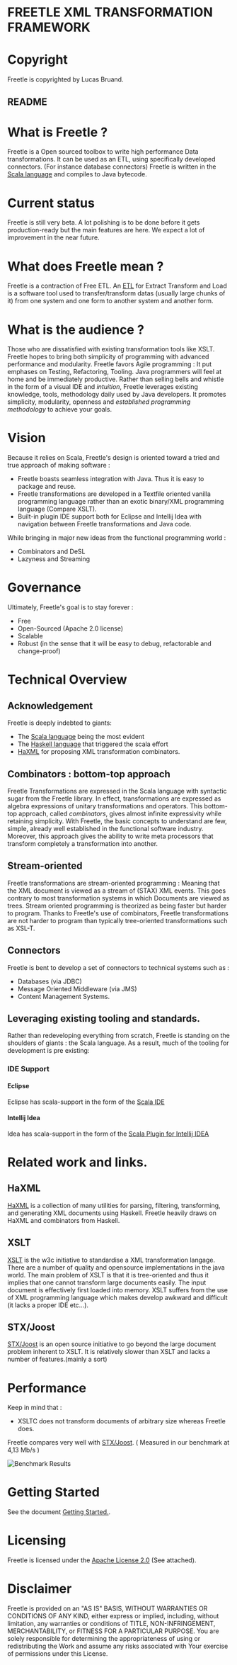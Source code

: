 
FREETLE XML TRANSFORMATION FRAMEWORK
====================================

# Copyright
Freetle is copyrighted by Lucas Bruand.

README
------

# What is Freetle ?

Freetle is a Open sourced toolbox to write high performance Data transformations.
It can be used as an ETL, using specifically developed connectors.
(For instance database connectors)
Freetle is written in the [Scala language](http://www.scala-lang.org/) and compiles to Java bytecode.

# Current status

Freetle is still very beta.
A lot polishing is to be done before it gets production-ready but the main features are here.
We expect a lot of improvement in the near future.

# What does Freetle mean ?

Freetle is a contraction of Free ETL. An [ETL](http://en.wikipedia.org/wiki/Extract,_transform,_load) for Extract Transform and Load is a software tool used to transfer/transform datas (usually large chunks of it) from one system and one form to another system and another form.

# What is the audience ?

Those who are dissatisfied with existing transformation tools like XSLT.
Freetle hopes to bring both simplicity of programming with advanced performance and modularity.
Freetle favors Agile programming : It put emphases on Testing, Refactoring, Tooling.
Java programmers will feel at home and be immediately productive.
Rather than selling bells and whistle in the form of a visual IDE and _intuition_,
Freetle leverages existing knowledge, tools, methodology daily used by Java developers.
It promotes simplicity, modularity, openness and _established programming methodology_ to achieve your goals.

# Vision

Because it relies on Scala, Freetle's design is oriented toward a tried and true approach of making software :

* Freetle boasts seamless integration with Java. Thus it is easy to package and reuse.
* Freetle transformations are developed in a Textfile oriented vanilla programming language rather than an exotic binary/XML programming language (Compare XSLT).
* Built-in plugin IDE support both for Eclipse and Intellij Idea with navigation between Freetle transformations and Java code.

While bringing in major new ideas from the functional programming world :

* Combinators and DeSL
* Lazyness and Streaming

# Governance

Ultimately, Freetle's goal is to stay forever :

* Free
* Open-Sourced (Apache 2.0 license)
* Scalable
* Robust (in the sense that it will be easy to debug, refactorable and change-proof)
 
# Technical Overview

## Acknowledgement
Freetle is deeply indebted to giants:

* The [Scala language](http://www.scala-lang.org/) being the most evident
* The [Haskell language](http://www.haskell.org/) that triggered the scala effort
* [HaXML](http://projects.haskell.org/HaXml/) for proposing XML transformation combinators.

## Combinators : bottom-top approach
Freetle Transformations are expressed in the Scala language with syntactic sugar from the Freetle library.
In effect, transformations are expressed as algebra expressions of unitary transformations and operators.
This bottom-top approach, called _combinators_, gives almost infinite expressivity while retaining simplicity.
With Freetle, the basic concepts to understand are few, simple, already well established in the functional
software industry.
Moreover, this approach gives the ability to write meta processors that transform completely a transformation into
another.

## Stream-oriented
Freetle transformations are stream-oriented programming :
Meaning that the XML document is viewed as a stream of (STAX) XML events.
This goes contrary to most transformation systems in which Documents are viewed as trees.
Stream oriented programming is theorized as being faster but harder to program.
Thanks to Freetle's use of combinators, Freetle transformations are not harder to program than typically tree-oriented transformations such as XSL-T.

## Connectors
Freetle is bent to develop a set of connectors to technical systems such as :

* Databases (via JDBC)
* Message Oriented Middleware (via JMS)
* Content Management Systems.

## Leveraging existing tooling and standards.
Rather than redeveloping everything from scratch, Freetle is standing on the shoulders of giants :
the Scala language.
 As a result, much of the tooling for development is pre existing:
### IDE Support
#### Eclipse
Eclipse has scala-support in the form of the [Scala IDE](http://www.scala-ide.org/)

#### Intellij Idea
Idea has scala-support in the form of the [Scala Plugin for Intellij IDEA](http://confluence.jetbrains.net/display/SCA/Scala+Plugin+for+Intellij+IDEA)

# Related work and links.

## HaXML
[HaXML](http://www.cs.york.ac.uk/fp/HaXml/) is a collection of many utilities for parsing, filtering, transforming, and generating XML documents using Haskell. Freetle heavily draws on HaXML and combinators from Haskell.

## XSLT
[XSLT](http://en.wikipedia.org/wiki/XSLT) is the w3c initiative to standardise a XML transformation langage. There are a number of quality and opensource implementations in the java world. The main problem of XSLT is that it is tree-oriented and thus it implies that one cannot transform large documents easily. The input document is effectively first loaded into memory. XSLT suffers from the use of XML programming language which makes develop awkward and difficult (it lacks a proper IDE etc...).

## STX/Joost
[STX/Joost](http://joost.sourceforge.net/) is an open source initiative to go beyond the large document problem inherent to XSLT. It is relatively slower than XSLT and lacks a number of features.(mainly a sort)

# Performance

Keep in mind that :

 * XSLTC does not transform documents of arbitrary size whereas Freetle does.

Freetle compares very well with [STX/Joost](http://joost.sourceforge.net/).
( Measured in our benchmark at 4,13 Mb/s )

![Benchmark Results](http://chart.apis.google.com/chart?chf=bg,s,FFFFFF00&chxl=0:%7CFreetle%7CJoost%2FSTX%7CXSLTC%7C2:%7CSpeed+%28Mb%2Fs%29&chxp=2,100&chxr=0,0,20%7C1,0,20&chxt=y,x,x&chbh=a&chs=420x220&cht=bhs&chco=8CA1C8&chds=0,20.43&chd=t:20.77,4.13,4.38&chtt=Benchmark+Of+Different+XML+Transformation+Engines)

# Getting Started

See the document [Getting Started.](./GETTINGSTARTED.markdown).

# Licensing
Freetle is licensed under the [Apache License 2.0](http://www.apache.org/licenses/LICENSE-2.0) (See attached).

# Disclaimer
Freetle is provided on an "AS IS" BASIS,
WITHOUT WARRANTIES OR CONDITIONS OF ANY KIND, either express or
implied, including, without limitation, any warranties or conditions
of TITLE, NON-INFRINGEMENT, MERCHANTABILITY, or FITNESS FOR A
PARTICULAR PURPOSE. You are solely responsible for determining the
appropriateness of using or redistributing the Work and assume any
risks associated with Your exercise of permissions under this License.
